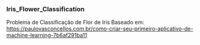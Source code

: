 ### Iris_Flower_Classification

Problema de Classificação de Flor de Iris
Baseado em: https://paulovasconcellos.com.br/como-criar-seu-primeiro-aplicativo-de-machine-learning-7b6af291ba11